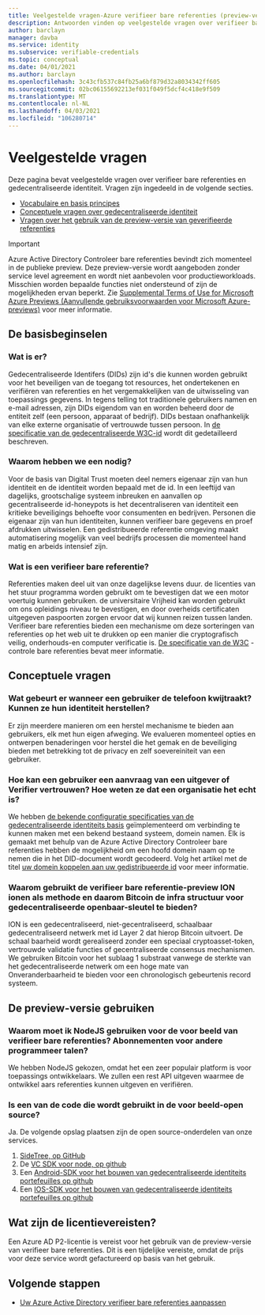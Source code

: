 ```yaml
---
title: Veelgestelde vragen-Azure verifieer bare referenties (preview-versie)
description: Antwoorden vinden op veelgestelde vragen over verifieer bare referenties
author: barclayn
manager: davba
ms.service: identity
ms.subservice: verifiable-credentials
ms.topic: conceptual
ms.date: 04/01/2021
ms.author: barclayn
ms.openlocfilehash: 3c43cfb537c84fb25a6bf879d32a8034342ff605
ms.sourcegitcommit: 02bc06155692213ef031f049f5dcf4c418e9f509
ms.translationtype: MT
ms.contentlocale: nl-NL
ms.lasthandoff: 04/03/2021
ms.locfileid: "106280714"
---
```

# <a name="frequently-asked-questions-faq"></a>Veelgestelde vragen

Deze pagina bevat veelgestelde vragen over verifieer bare referenties en gedecentraliseerde identiteit. Vragen zijn ingedeeld in de volgende secties.

- [Vocabulaire en basis principes](#the-basics)
- [Conceptuele vragen over gedecentraliseerde identiteit](#conceptual-questions)
- [Vragen over het gebruik van de preview-versie van geverifieerde referenties](#using-the-preview)

> [!IMPORTANT]
> Azure Active Directory Controleer bare referenties bevindt zich momenteel in de publieke preview.
> Deze preview-versie wordt aangeboden zonder service level agreement en wordt niet aanbevolen voor productieworkloads. Misschien worden bepaalde functies niet ondersteund of zijn de mogelijkheden ervan beperkt. Zie [Supplemental Terms of Use for Microsoft Azure Previews (Aanvullende gebruiksvoorwaarden voor Microsoft Azure-previews)](https://azure.microsoft.com/support/legal/preview-supplemental-terms/) voor meer informatie.

## <a name="the-basics"></a>De basisbeginselen

### <a name="what-is-a-did"></a>Wat is er? 

Gedecentraliseerde Identifers (DIDs) zijn id's die kunnen worden gebruikt voor het beveiligen van de toegang tot resources, het ondertekenen en verifiëren van referenties en het vergemakkelijken van de uitwisseling van toepassings gegevens. In tegens telling tot traditionele gebruikers namen en e-mail adressen, zijn DIDs eigendom van en worden beheerd door de entiteit zelf (een persoon, apparaat of bedrijf). DIDs bestaan onafhankelijk van elke externe organisatie of vertrouwde tussen persoon. In [de specificatie van de gedecentraliseerde W3C-id](https://www.w3.org/TR/did-core/) wordt dit gedetailleerd beschreven.

### <a name="why-do-we-need-a-did"></a>Waarom hebben we een nodig?

Voor de basis van Digital Trust moeten deel nemers eigenaar zijn van hun identiteit en de identiteit worden bepaald met de id.
In een leeftijd van dagelijks, grootschalige systeem inbreuken en aanvallen op gecentraliseerde id-honeypots is het decentraliseren van identiteit een kritieke beveiligings behoefte voor consumenten en bedrijven.
Personen die eigenaar zijn van hun identiteiten, kunnen verifieer bare gegevens en proef afdrukken uitwisselen. Een gedistribueerde referentie omgeving maakt automatisering mogelijk van veel bedrijfs processen die momenteel hand matig en arbeids intensief zijn.

### <a name="what-is-a-verifiable-credential"></a>Wat is een verifieer bare referentie? 

Referenties maken deel uit van onze dagelijkse levens duur. de licenties van het stuur programma worden gebruikt om te bevestigen dat we een motor voertuig kunnen gebruiken. de universitaire Vrijheid kan worden gebruikt om ons opleidings niveau te bevestigen, en door overheids certificaten uitgegeven paspoorten zorgen ervoor dat wij kunnen reizen tussen landen. Verifieer bare referenties bieden een mechanisme om deze sorteringen van referenties op het web uit te drukken op een manier die cryptografisch veilig, onderhouds-en computer verificatie is. [De specificatie van de W3C](https://www.w3.org/TR/vc-data-model//) -controle bare referenties bevat meer informatie.


## <a name="conceptual-questions"></a>Conceptuele vragen

### <a name="what-happens-when-a-user-loses-their-phone-can-they-recover-their-identity"></a>Wat gebeurt er wanneer een gebruiker de telefoon kwijtraakt? Kunnen ze hun identiteit herstellen?

Er zijn meerdere manieren om een herstel mechanisme te bieden aan gebruikers, elk met hun eigen afweging. We evalueren momenteel opties en ontwerpen benaderingen voor herstel die het gemak en de beveiliging bieden met betrekking tot de privacy en zelf soevereiniteit van een gebruiker.

### <a name="how-can-a-user-trust-a-request-from-an-issuer-or-verifier-how-do-they-know-a-did-is-the-real-did-for-an-organization"></a>Hoe kan een gebruiker een aanvraag van een uitgever of Verifier vertrouwen? Hoe weten ze dat een organisatie het echt is?

We hebben [de bekende configuratie specificaties van de gedecentraliseerde identiteits basis](https://identity.foundation/.well-known/resources/did-configuration/) geïmplementeerd om verbinding te kunnen maken met een bekend bestaand systeem, domein namen. Elk is gemaakt met behulp van de Azure Active Directory Controleer bare referenties hebben de mogelijkheid om een hoofd domein naam op te nemen die in het DID-document wordt gecodeerd. Volg het artikel met de titel [uw domein koppelen aan uw gedistribueerde id](how-to-dnsbind.md) voor meer informatie.  

### <a name="why-does-the-verifiable-credential-preview-use-ion-as-its-did-method-and-therefore-bitcoin-to-provide-decentralized-public-key-infrastructure"></a>Waarom gebruikt de verifieer bare referentie-preview ION ionen als methode en daarom Bitcoin de infra structuur voor gedecentraliseerde openbaar-sleutel te bieden?

ION is een gedecentraliseerd, niet-gecentraliseerd, schaalbaar gedecentraliseerd netwerk met id Layer 2 dat hierop Bitcoin uitvoert. De schaal baarheid wordt gerealiseerd zonder een speciaal cryptoasset-token, vertrouwde validatie functies of gecentraliseerde consensus mechanismen. We gebruiken Bitcoin voor het sublaag 1 substraat vanwege de sterkte van het gedecentraliseerde netwerk om een hoge mate van Onveranderbaarheid te bieden voor een chronologisch gebeurtenis record systeem.

## <a name="using-the-preview"></a>De preview-versie gebruiken

### <a name="why-must-i-use-nodejs-for-the-verifiable-credentials-preview-any-plans-for-other-programming-languages"></a>Waarom moet ik NodeJS gebruiken voor de voor beeld van verifieer bare referenties? Abonnementen voor andere programmeer talen? 

We hebben NodeJS gekozen, omdat het een zeer populair platform is voor toepassings ontwikkelaars. We zullen een rest API uitgeven waarmee de ontwikkel aars referenties kunnen uitgeven en verifiëren. 

### <a name="is-any-of-the-code-used-in-the-preview-open-source"></a>Is een van de code die wordt gebruikt in de voor beeld-open source?

Ja. De volgende opslag plaatsen zijn de open source-onderdelen van onze services.

1. [SideTree, op GitHub](https://github.com/decentralized-identity/sidetree)
2. De [VC SDK voor node, op github](https://github.com/microsoft/VerifiableCredentials-Verification-SDK-Typescript)
3. Een [Android-SDK voor het bouwen van gedecentraliseerde identiteits portefeuilles op github](https://github.com/microsoft/VerifiableCredential-SDK-Android)
4. Een [IOS-SDK voor het bouwen van gedecentraliseerde identiteits portefeuilles op github](https://github.com/microsoft/VerifiableCredential-SDK-iOS)


## <a name="what-are-the-licensing-requirements"></a>Wat zijn de licentievereisten?

Een Azure AD P2-licentie is vereist voor het gebruik van de preview-versie van verifieer bare referenties. Dit is een tijdelijke vereiste, omdat de prijs voor deze service wordt gefactureerd op basis van het gebruik. 


## <a name="next-steps"></a>Volgende stappen

- [Uw Azure Active Directory verifieer bare referenties aanpassen](credential-design.md)
